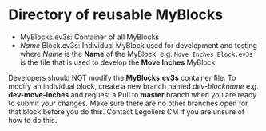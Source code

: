 # Directory of reusable MyBlocks

* MyBlocks.ev3s: Container of all MyBlocks
* _Name_ Block.ev3s: Individual MyBlock used for development and testing where _Name_ is the **Name** of the MyBlock.  e.g. `Move Inches Block.ev3s` is the file that is used to develop the **Move Inches** MyBlock

Developers should NOT modify the **MyBlocks.ev3s** container file.
To modify an individual block, create a new branch named _dev-blockname_ e.g. **dev-move-inches** and request a Pull to **master** branch when you are ready to submit your changes.  Make sure there are no other branches open for that block before you do this.  Contact Legoliers CM if you are unsure of how to do this.
